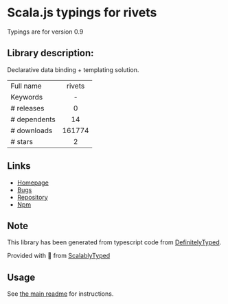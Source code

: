 
# Scala.js typings for rivets

Typings are for version 0.9

## Library description:
Declarative data binding + templating solution.

|                    |                 |
| ------------------ | :-------------: |
| Full name          | rivets |
| Keywords           | - |
| # releases         | 0 |
| # dependents       | 14 |
| # downloads        | 161774 |
| # stars            | 2 |

## Links
- [Homepage](https://github.com/mikeric/rivets#readme)
- [Bugs](https://github.com/mikeric/rivets/issues)
- [Repository](https://github.com/mikeric/rivets)
- [Npm](https://www.npmjs.com/package/rivets)
    


## Note
This library has been generated from typescript code from [DefinitelyTyped](https://definitelytyped.org).

Provided with :purple_heart: from [ScalablyTyped](https://github.com/oyvindberg/ScalablyTyped)

## Usage
See [the main readme](../../readme.md) for instructions.


